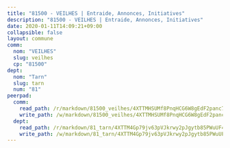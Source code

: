 ```yaml
---
title: "81500 - VEILHES | Entraide, Annonces, Initiatives"
description: "81500 - VEILHES | Entraide, Annonces, Initiatives"
date: 2020-01-11T14:09:21+09:00
collapsible: false
layout: commune
comm:
  nom: "VEILHES"
  slug: veilhes
  cp: "81500"
dept:
  nom: "Tarn"
  slug: tarn
  num: "81"
peerpad:
  comm:
    read_path: /r/markdown/81500_veilhes/4XTTMHSUMf8PnqHCG6W8gEdF2panc7fkmkM7etG1jVZGGrCTs
    write_path: /w/markdown/81500_veilhes/4XTTMHSUMf8PnqHCG6W8gEdF2panc7fkmkM7etG1jVZGGrCTs-K3TgV1AamfwEfvcoVJndKsXhC7uj2k97276qCUy1C1BuCPSFmkGLREzeUT4VvEo3H4aPAoQEyviyFE6zgquY6uXiXUWpMeMLWkUdt136MbF921DCSxcdJ1WCZHSEHfoxMtZYztXB
  dept:
    read_path: /r/markdown/81_tarn/4XTTM4Gp79jv63pVJkrwy2pJgytb85PWuUF46qZV3RNcf9bTY
    write_path: /w/markdown/81_tarn/4XTTM4Gp79jv63pVJkrwy2pJgytb85PWuUF46qZV3RNcf9bTY-K3TgUQULAfYZTaNEYQn663imu6tLJ5XUSYV3bG6y2QwZHe2hiw5KiHgnyL8wpzhjjRKSLQVjHCuMHvPTtVgD4tm7BFQTVwqLNiZgb8d93Riu34VNq5t6eFocUS5Ezct8i9MJtUHQ
---
```


